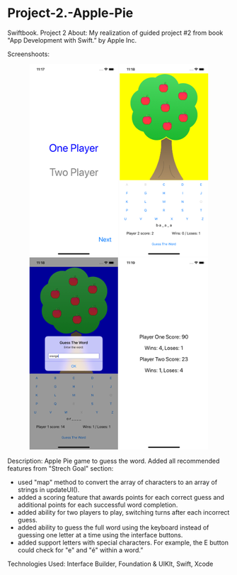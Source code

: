 # Project-2.-Apple-Pie
Swiftbook. Project 2
About: My realization of guided project #2 from book "App Development with Swift.” by Apple Inc.

Screenshoots:
<p align="center">
  <img src="https://github.com/soadap/Project-2.-Apple-Pie/blob/master/Screenshoots/screenshoot1.png?raw=true" width="200" title="ss1">
  <img src="https://github.com/soadap/Project-2.-Apple-Pie/blob/master/Screenshoots/screenshoot2.png?raw=true" width="200" title="ss2">
  <img src="https://github.com/soadap/Project-2.-Apple-Pie/blob/master/Screenshoots/screenshoot3.png?raw=true" width="200" title="ss3">
  <img src="https://github.com/soadap/Project-2.-Apple-Pie/blob/master/Screenshoots/screenshoot4.png?raw=true" width="200" title="ss4">
</p>

Description: Apple Pie game to guess the word.
Added all recommended features from "Strech Goal" section:

- used "map" method to convert the array of characters to an array of strings in updateUI().
- added a scoring feature that awards points for each correct guess and additional points for each successful word completion.
- added ability for two players to play, switching turns after each incorrect guess.
- added ability to guess the full word using the keyboard instead of guessing one letter at a time using the interface buttons.
- added support letters with special characters. For example, the E button could check for "e" and "é" within a word.”

Technologies Used: Interface Builder, Foundation & UIKIt, Swift, Xcode
